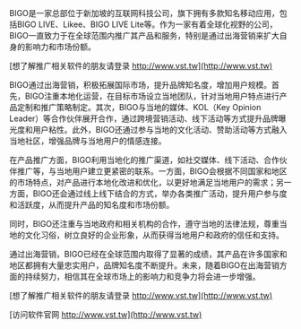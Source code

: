 BIGO是一家总部位于新加坡的互联网科技公司，旗下拥有多款知名移动应用，包括BIGO LIVE、Likee、BIGO LIVE Lite等。作为一家有着全球化视野的公司，BIGO一直致力于在全球范围内推广其产品和服务，特别是通过出海营销来扩大自身的影响力和市场份额。

[想了解推广相关软件的朋友请登录 http://www.vst.tw](http://www.vst.tw)

BIGO通过出海营销，积极拓展国际市场，提升品牌知名度，增加用户规模。首先，BIGO注重本地化运营，在目标市场设立当地团队，针对当地用户特点进行产品定制和推广策略制定。其次，BIGO与当地的媒体、KOL（Key Opinion Leader）等合作伙伴展开合作，通过跨境营销活动、线下活动等方式提升品牌曝光度和用户粘性。此外，BIGO还通过参与当地的文化活动、赞助活动等方式融入当地社区，增强品牌与当地用户的情感连接。

在产品推广方面，BIGO利用当地化的推广渠道，如社交媒体、线下活动、合作伙伴推广等，与当地用户建立更紧密的联系。一方面，BIGO会根据不同国家和地区的市场特点，对产品进行本地化改进和优化，以更好地满足当地用户的需求；另一方面，BIGO还会通过线上线下结合的方式，举办各类推广活动，提升用户参与度和活跃度，从而提升产品的知名度和市场份额。

同时，BIGO还注重与当地政府和相关机构的合作，遵守当地的法律法规，尊重当地的文化习俗，树立良好的企业形象，从而获得当地用户和政府的信任和支持。

通过出海营销，BIGO已经在全球范围内取得了显著的成绩，其产品在许多国家和地区都拥有大量忠实用户，品牌知名度不断提升。未来，随着BIGO在出海营销方面的持续努力，相信其在全球市场上的影响力和竞争力将会进一步增强。

[想了解推广相关软件的朋友请登录 http://www.vst.tw](http://www.vst.tw)


[访问软件官网 http://www.vst.tw](http://www.vst.tw)
